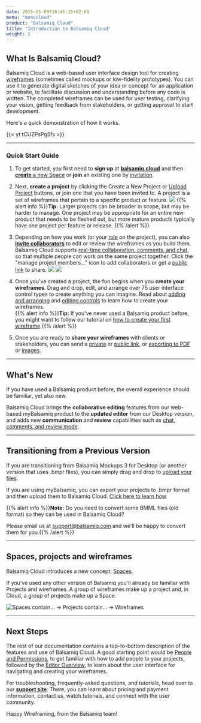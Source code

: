 ```yaml
---
date: 2015-05-09T16:46:35+02:00
menu: "menucloud"
product: "Balsamiq Cloud"
title: "Introduction to Balsamiq Cloud"
weight: 2
---
```


## What Is Balsamiq Cloud?

Balsamiq Cloud is a web-based user interface design tool for creating [wireframes](https://support.balsamiq.com/resources/whatarewireframes/) (sometimes called mockups or low-fidelity prototypes). You can use it to generate digital sketches of your idea or concept for an application or website, to facilitate discussion and understanding before any code is written. The completed wireframes can be used for user testing, clarifying your vision, getting feedback from stakeholders, or getting approval to start development.

Here's a quick demonstration of how it works.

{{< yt tCUZPsPg5fs >}}

* * *

### Quick Start Guide

1. To get started, you first need to **sign up** at **[balsamiq.cloud](https://balsamiq.cloud/)** and then [**create** a new Space](../spaces/) or **join** an existing one by [invitation](../people/#inviting-someone-to-a-project).

1. Next, **create a project** by clicking the Create a New Project or [Upload Project](#transitioning-from-a-previous-version) buttons, or join one that you have been invited to. A project is a set of wireframes that pertain to a specific product or feature.
![](//media.balsamiq.com/img/support/docs/cloud/create-project.png)
{{% alert info %}}**Tip:** Larger projects can be broader in scope, but may be harder to manage. One project may be appropriate for an entire new product that needs to be fleshed out, but more mature products typically have one project per feature or release. {{% /alert %}}

1. Depending on how you work (or your [role](../people/) on the project), you can also **[invite collaborators](../people/#inviting-someone-to-a-project)** to edit or review the wireframes as you build them. Balsamiq Cloud supports [real-time collaboration, comments, and chat](../collaborating/), so that multiple people can work on the same project together. Click the "manage project members..." icon to add collaborators or get a [public link](../sharing/#public-sharing) to share.
![](//media.balsamiq.com/img/support/docs/cloud/invite-project-member-2.png)
![](//media.balsamiq.com/img/support/docs/bw/reviewing-mode.png)

1. Once you've created a project, the fun begins when you **create your wireframes**. Drag and drop, edit, and arrange over 75 user interface control types to create anything you can imagine. Read about [adding and arranging](../adding-controls/) and [editing controls](../editing-controls/) to learn how to create your wireframes.  
{{% alert info %}}**Tip:** If you've never used a Balsamiq product before, you might want to follow our tutorial on [how to create your first wireframe](//support.balsamiq.com/tutorials/firstwireframe/).{{% /alert %}}

1. Once you are ready to **share your wireframes** with clients or stakeholders, you can send a [private](../sharing/#sharing-with-team-members) or [public link](../sharing/#public-sharing), or [exporting to PDF](../exporting/#exporting-to-pdf) or [images](../exporting/#exporting-to-an-image).

* * *

## What's New

If you have used a Balsamiq product before, the overall experience should be familiar, yet also new.

Balsamiq Cloud brings the **collaborative editing** features from our web-based myBalsamiq product to the **updated editor** from our Desktop version, and adds new **communication** and **review** capabilities such as [chat, comments, and review mode](../collaborating/).

* * *

## Transitioning from a Previous Version

If you are transitioning from Balsamiq Mockups 3 for Desktop (or another version that uses .bmpr files), you can simply drag and drop to [upload your files](../projects/).

If you are using myBalsamiq, you can export your projects to .bmpr format and then upload them to Balsamiq Cloud. [Click here to learn how](../importing/#importing-from-mybalsamiq).

{{% alert info %}}**Note:** Do you need to convert some BMML files (old format) so they can be used in Balsamiq Cloud?

Please email us at [support@balsamiq.com](mailto:support@balsamiq.com) and we'll be happy to convert them for you.{{% /alert %}}

* * *

## Spaces, projects and wireframes

Balsamiq Cloud introduces a new concept: [Spaces](https://docs.balsamiq.com/cloud/spaces/).

If you've used any other version of Balsamiq you'll already be familiar with Projects and wireframes. A group of wireframes make up a project and, in Cloud, a group of projects make up a Space.

![Spaces contain... -> Projects contain... -> Wireframes](//media.balsamiq.com/img/support/docs/cloud/spaces-projects-wireframes.png)

* * *

## Next Steps

The rest of our documentation contains a top-to-bottom description of the features and use of Balsamiq Cloud. A good starting point would be [People and Permissions](../people/), to get familiar with how to add people to your projects, followed by the [Editor Overview](../overview/), to learn about the user interface for navigating and creating your wireframes.

For troubleshooting, frequently-asked questions, and tutorials, head over to our **[support site](//support.balsamiq.com)**. There, you can learn about pricing and payment information, contact us, watch tutorials, and connect with the user community.

Happy Wireframing, from the Balsamiq team!
